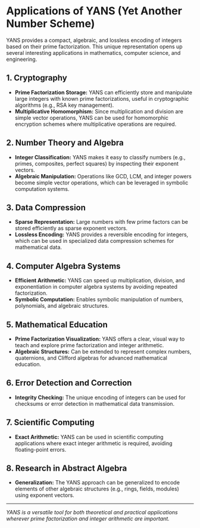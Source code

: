 # Applications of YANS (Yet Another Number Scheme)

YANS provides a compact, algebraic, and lossless encoding of integers based on their prime factorization. This unique representation opens up several interesting applications in mathematics, computer science, and engineering.

## 1. Cryptography

- **Prime Factorization Storage:** YANS can efficiently store and manipulate large integers with known prime factorizations, useful in cryptographic algorithms (e.g., RSA key management).
- **Multiplicative Homomorphism:** Since multiplication and division are simple vector operations, YANS can be used for homomorphic encryption schemes where multiplicative operations are required.

## 2. Number Theory and Algebra

- **Integer Classification:** YANS makes it easy to classify numbers (e.g., primes, composites, perfect squares) by inspecting their exponent vectors.
- **Algebraic Manipulation:** Operations like GCD, LCM, and integer powers become simple vector operations, which can be leveraged in symbolic computation systems.

## 3. Data Compression

- **Sparse Representation:** Large numbers with few prime factors can be stored efficiently as sparse exponent vectors.
- **Lossless Encoding:** YANS provides a reversible encoding for integers, which can be used in specialized data compression schemes for mathematical data.

## 4. Computer Algebra Systems

- **Efficient Arithmetic:** YANS can speed up multiplication, division, and exponentiation in computer algebra systems by avoiding repeated factorization.
- **Symbolic Computation:** Enables symbolic manipulation of numbers, polynomials, and algebraic structures.

## 5. Mathematical Education

- **Prime Factorization Visualization:** YANS offers a clear, visual way to teach and explore prime factorization and integer arithmetic.
- **Algebraic Structures:** Can be extended to represent complex numbers, quaternions, and Clifford algebras for advanced mathematical education.

## 6. Error Detection and Correction

- **Integrity Checking:** The unique encoding of integers can be used for checksums or error detection in mathematical data transmission.

## 7. Scientific Computing

- **Exact Arithmetic:** YANS can be used in scientific computing applications where exact integer arithmetic is required, avoiding floating-point errors.

## 8. Research in Abstract Algebra

- **Generalization:** The YANS approach can be generalized to encode elements of other algebraic structures (e.g., rings, fields, modules) using exponent vectors.

---

*YANS is a versatile tool for both theoretical and practical applications wherever prime factorization and integer arithmetic are important.*
